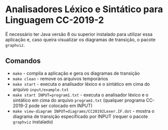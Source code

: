 # Analisadores Léxico e Sintático para Linguagem CC-2019-2

É necessário ter Java versão 8 ou superior instalado para utilizar essa aplicação e, caso queira visualizar os diagramas de transição, o pacote `graphviz`.

## Comandos

* `make` - compila a aplicação e gera os diagramas de transição
* `make clean` - remove os arquivos temporários
* `make start` - executa o analisador léxico e o sintático em cima do arquivo `input/example.txt`
* `make start INPUT=program1.txt` - executa o analisador léxico e o sintático em cima do arquivo `program1.txt` (qualquer programa CC-2019-2 pode ser colocado em INPUT)
* `make view-diagram INPUT=diagrams/CC20192Lexer.IF.dot` - mostra o diagrama de transição especificado por INPUT (requer o pacote `graphviz` instalado)
